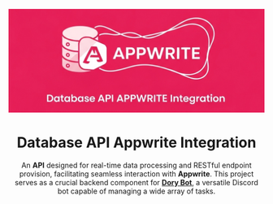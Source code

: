 <a name="readme-top"></a>

<div align="center">

<a href="https://github.com/jesusalbujas/appwrite-data-api"> <img width=600px  src="./resources/database-appwrite-integration-cut.jpg" alt="Logo"/> </a>

# Database API Appwrite Integration

An **API** designed for real-time data processing and RESTful endpoint provision, facilitating seamless interaction with **Appwrite**. This project serves as a crucial backend component for [**Dory Bot**](https://github.com/jesusalbujas/dory-bot), a versatile Discord bot capable of managing a wide array of tasks.
</div>
